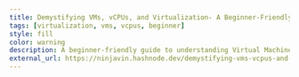 ```yaml
---
title: Demystifying VMs, vCPUs, and Virtualization- A Beginner-Friendly Guide
tags: [virtualization, vms, vcpus, beginner]
style: fill
color: warning
description: A beginner-friendly guide to understanding Virtual Machines (VMs), virtual CPUs (vCPUs), and the basics of virtualization technology, including their benefits, use cases, and how they differ from traditional computing.
external_url: https://ninjavin.hashnode.dev/demystifying-vms-vcpus-and-virtualization-a-beginner-friendly-guide
---
```

